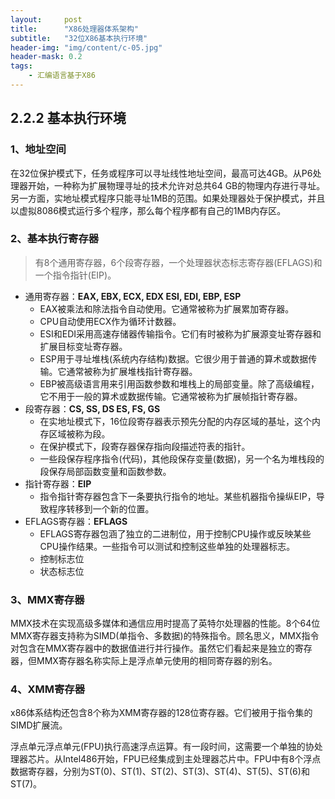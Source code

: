 ```yaml
---
layout:     post
title:      "X86处理器体系架构"
subtitle:   "32位X86基本执行环境"
header-img: "img/content/c-05.jpg"
header-mask: 0.2
tags:
    - 汇编语言基于X86
---
```




## 2.2.2 基本执行环境

### 1、地址空间

​		在32位保护模式下，任务或程序可以寻址线性地址空间，最高可达4GB。从P6处理器开始，一种称为扩展物理寻址的技术允许对总共64 GB的物理内存进行寻址。另一方面，实地址模式程序只能寻址1MB的范围。如果处理器处于保护模式，并且以虚拟8086模式运行多个程序，那么每个程序都有自己的1MB内存区。

### 2、基本执行寄存器

> 有8个通用寄存器，6个段寄存器，一个处理器状态标志寄存器(EFLAGS)和一个指令指针(EIP)。



- 通用寄存器：**EAX, EBX, ECX, EDX   ESI, EDI, EBP, ESP**
  - EAX被乘法和除法指令自动使用。它通常被称为扩展累加寄存器。
  - CPU自动使用ECX作为循环计数器。
  - ESI和EDI采用高速存储器传输指令。它们有时被称为扩展源变址寄存器和扩展目标变址寄存器。
  - ESP用于寻址堆栈(系统内存结构)数据。它很少用于普通的算术或数据传输。它通常被称为扩展堆栈指针寄存器。
  - EBP被高级语言用来引用函数参数和堆栈上的局部变量。除了高级编程，它不用于一般的算术或数据传输。它通常被称为扩展帧指针寄存器。
- 段寄存器：**CS, SS, DS   ES, FS, GS**  
  - 在实地址模式下，16位段寄存器表示预先分配的内存区域的基址，这个内存区域被称为段。
  - 在保护模式下，段寄存器保存指向段描述符表的指针。
  - 一些段保存程序指令(代码)，其他段保存变量(数据)，另一个名为堆栈段的段保存局部函数变量和函数参数。
- 指针寄存器：**EIP**
  - 指令指针寄存器包含下一条要执行指令的地址。某些机器指令操纵EIP，导致程序转移到一个新的位置。
- EFLAGS寄存器：**EFLAGS**
  - EFLAGS寄存器包涵了独立的二进制位，用于控制CPU操作或反映某些CPU操作结果。一些指令可以测试和控制这些单独的处理器标志。
  - 控制标志位
  - 状态标志位

### 3、MMX寄存器

​		MMX技术在实现高级多媒体和通信应用时提高了英特尔处理器的性能。8个64位MMX寄存器支持称为SIMD(单指令、多数据)的特殊指令。顾名思义，MMX指令对包含在MMX寄存器中的数据值进行并行操作。虽然它们看起来是独立的寄存器，但MMX寄存器名称实际上是浮点单元使用的相同寄存器的别名。

### 4、XMM寄存器

​	x86体系结构还包含8个称为XMM寄存器的128位寄存器。它们被用于指令集的SIMD扩展流。

​	浮点单元浮点单元(FPU)执行高速浮点运算。有一段时间，这需要一个单独的协处理器芯片。从Intel486开始，FPU已经集成到主处理器芯片中。FPU中有8个浮点数据寄存器，分别为ST(0)、ST(1)、ST(2)、ST(3)、ST(4)、ST(5)、ST(6)和ST(7)。